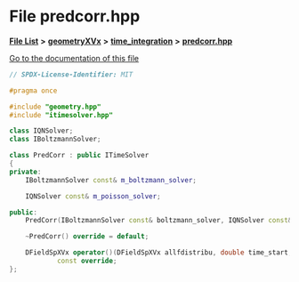 

# File predcorr.hpp

[**File List**](files.md) **>** [**geometryXVx**](dir_e51b496b46dd687775e46e0826614574.md) **>** [**time\_integration**](dir_61df5a05e7e6762880c4f92d6d795362.md) **>** [**predcorr.hpp**](geometryXVx_2time__integration_2predcorr_8hpp.md)

[Go to the documentation of this file](geometryXVx_2time__integration_2predcorr_8hpp.md)


```C++
// SPDX-License-Identifier: MIT

#pragma once

#include "geometry.hpp"
#include "itimesolver.hpp"

class IQNSolver;
class IBoltzmannSolver;

class PredCorr : public ITimeSolver
{
private:
    IBoltzmannSolver const& m_boltzmann_solver;

    IQNSolver const& m_poisson_solver;

public:
    PredCorr(IBoltzmannSolver const& boltzmann_solver, IQNSolver const& poisson_solver);

    ~PredCorr() override = default;

    DFieldSpXVx operator()(DFieldSpXVx allfdistribu, double time_start, double dt, int steps = 1)
            const override;
};
```


